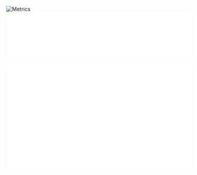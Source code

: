<!-- If you're using "main" as default branch -->
![Metrics](https://github.com/ChristianDiesta/lowlighter/blob/main/metrics.svg)
![Metrics](https://github.com/ChristianDiesta/lowlighter/blob/main/metrics.plugin.followup.svg)
![Metrics](https://github.com/ChristianDiesta/lowlighter/blob/main/metrics.plugin.habits.charts.svg)
